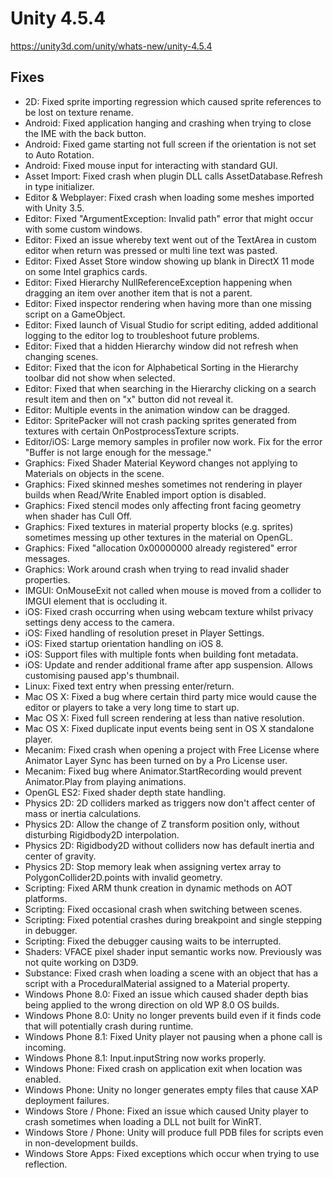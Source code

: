 # Unity 4.5.4

https://unity3d.com/unity/whats-new/unity-4.5.4

## Fixes



*   2D: Fixed sprite importing regression which caused sprite references to be lost on texture rename.
*   Android: Fixed application hanging and crashing when trying to close the IME with the back button.
*   Android: Fixed game starting not full screen if the orientation is not set to Auto Rotation.
*   Android: Fixed mouse input for interacting with standard GUI.
*   Asset Import: Fixed crash when plugin DLL calls AssetDatabase.Refresh in type initializer.
*   Editor & Webplayer: Fixed crash when loading some meshes imported with Unity 3.5.
*   Editor: Fixed "ArgumentException: Invalid path" error that might occur with some custom windows.
*   Editor: Fixed an issue whereby text went out of the TextArea in custom editor when return was pressed or multi line text was pasted.
*   Editor: Fixed Asset Store window showing up blank in DirectX 11 mode on some Intel graphics cards.
*   Editor: Fixed Hierarchy NullReferenceException happening when dragging an item over another item that is not a parent.
*   Editor: Fixed inspector rendering when having more than one missing script on a GameObject.
*   Editor: Fixed launch of Visual Studio for script editing, added additional logging to the editor log to troubleshoot future problems.
*   Editor: Fixed that a hidden Hierarchy window did not refresh when changing scenes.
*   Editor: Fixed that the icon for Alphabetical Sorting in the Hierarchy toolbar did not show when selected.
*   Editor: Fixed that when searching in the Hierarchy clicking on a search result item and then on "x" button did not reveal it.
*   Editor: Multiple events in the animation window can be dragged.
*   Editor: SpritePacker will not crash packing sprites generated from textures with certain OnPostprocessTexture scripts.
*   Editor/iOS: Large memory samples in profiler now work. Fix for the error "Buffer is not large enough for the message."
*   Graphics: Fixed Shader Material Keyword changes not applying to Materials on objects in the scene.
*   Graphics: Fixed skinned meshes sometimes not rendering in player builds when Read/Write Enabled import option is disabled.
*   Graphics: Fixed stencil modes only affecting front facing geometry when shader has Cull Off.
*   Graphics: Fixed textures in material property blocks (e.g. sprites) sometimes messing up other textures in the material on OpenGL.
*   Graphics: Fixed "allocation 0x00000000 already registered" error messages.
*   Graphics: Work around crash when trying to read invalid shader properties.
*   IMGUI: OnMouseExit not called when mouse is moved from a collider to IMGUI element that is occluding it.
*   iOS: Fixed crash occurring when using webcam texture whilst privacy settings deny access to the camera.
*   iOS: Fixed handling of resolution preset in Player Settings.
*   iOS: Fixed startup orientation handling on iOS 8.
*   iOS: Support files with multiple fonts when building font metadata.
*   iOS: Update and render additional frame after app suspension. Allows customising paused app's thumbnail.
*   Linux: Fixed text entry when pressing enter/return.
*   Mac OS X: Fixed a bug where certain third party mice would cause the editor or players to take a very long time to start up.
*   Mac OS X: Fixed full screen rendering at less than native resolution.
*   Mac OS X: Fixed duplicate input events being sent in OS X standalone player.
*   Mecanim: Fixed crash when opening a project with Free License where Animator Layer Sync has been turned on by a Pro License user.
*   Mecanim: Fixed bug where Animator.StartRecording would prevent Animator.Play from playing animations.
*   OpenGL ES2: Fixed shader depth state handling.
*   Physics 2D: 2D colliders marked as triggers now don't affect center of mass or inertia calculations.
*   Physics 2D: Allow the change of Z transform position only, without disturbing Rigidbody2D interpolation.
*   Physics 2D: Rigidbody2D without colliders now has default inertia and center of gravity.
*   Physics 2D: Stop memory leak when assigning vertex array to PolygonCollider2D.points with invalid geometry.
*   Scripting: Fixed ARM thunk creation in dynamic methods on AOT platforms.
*   Scripting: Fixed occasional crash when switching between scenes.
*   Scripting: Fixed potential crashes during breakpoint and single stepping in debugger.
*   Scripting: Fixed the debugger causing waits to be interrupted.
*   Shaders: VFACE pixel shader input semantic works now. Previously was not quite working on D3D9.
*   Substance: Fixed crash when loading a scene with an object that has a script with a ProceduralMaterial assigned to a Material property.
*   Windows Phone 8.0: Fixed an issue which caused shader depth bias being applied to the wrong direction on old WP 8.0 OS builds.
*   Windows Phone 8.0: Unity no longer prevents build even if it finds code that will potentially crash during runtime.
*   Windows Phone 8.1: Fixed Unity player not pausing when a phone call is incoming.
*   Windows Phone 8.1: Input.inputString now works properly.
*   Windows Phone: Fixed crash on application exit when location was enabled.
*   Windows Phone: Unity no longer generates empty files that cause XAP deployment failures.
*   Windows Store / Phone: Fixed an issue which caused Unity player to crash sometimes when loading a DLL not built for WinRT.
*   Windows Store / Phone: Unity will produce full PDB files for scripts even in non-development builds.
*   Windows Store Apps: Fixed exceptions which occur when trying to use reflection.